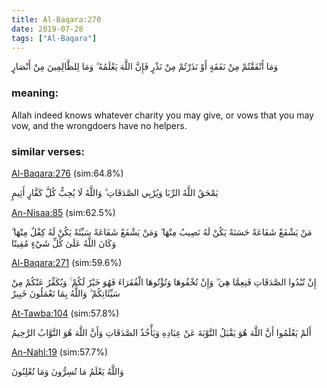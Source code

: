 ```yaml
---
title: Al-Baqara:270
date: 2019-07-28
tags: ["Al-Baqara"]
---
```

وَمَا أَنْفَقْتُمْ مِنْ نَفَقَةٍ أَوْ نَذَرْتُمْ مِنْ نَذْرٍ فَإِنَّ اللَّهَ يَعْلَمُهُ ۗ وَمَا لِلظَّالِمِينَ مِنْ أَنْصَارٍ
### meaning: 
Allah indeed knows whatever charity you may give, or vows that you may vow, and the wrongdoers have no helpers.
### similar verses: 

[Al-Baqara:276](/2/276) (sim:64.8%)

يَمْحَقُ اللَّهُ الرِّبَا وَيُرْبِي الصَّدَقَاتِ ۗ وَاللَّهُ لَا يُحِبُّ كُلَّ كَفَّارٍ أَثِيمٍ

[An-Nisaa:85](/4/85) (sim:62.5%)

مَنْ يَشْفَعْ شَفَاعَةً حَسَنَةً يَكُنْ لَهُ نَصِيبٌ مِنْهَا ۖ وَمَنْ يَشْفَعْ شَفَاعَةً سَيِّئَةً يَكُنْ لَهُ كِفْلٌ مِنْهَا ۗ وَكَانَ اللَّهُ عَلَىٰ كُلِّ شَيْءٍ مُقِيتًا

[Al-Baqara:271](/2/271) (sim:59.6%)

إِنْ تُبْدُوا الصَّدَقَاتِ فَنِعِمَّا هِيَ ۖ وَإِنْ تُخْفُوهَا وَتُؤْتُوهَا الْفُقَرَاءَ فَهُوَ خَيْرٌ لَكُمْ ۚ وَيُكَفِّرُ عَنْكُمْ مِنْ سَيِّئَاتِكُمْ ۗ وَاللَّهُ بِمَا تَعْمَلُونَ خَبِيرٌ

[At-Tawba:104](/9/104) (sim:57.8%)

أَلَمْ يَعْلَمُوا أَنَّ اللَّهَ هُوَ يَقْبَلُ التَّوْبَةَ عَنْ عِبَادِهِ وَيَأْخُذُ الصَّدَقَاتِ وَأَنَّ اللَّهَ هُوَ التَّوَّابُ الرَّحِيمُ

[An-Nahl:19](/16/19) (sim:57.7%)

وَاللَّهُ يَعْلَمُ مَا تُسِرُّونَ وَمَا تُعْلِنُونَ
